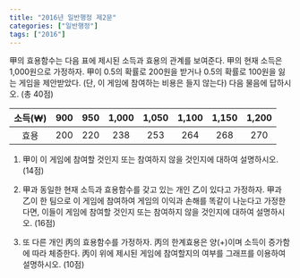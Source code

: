 ```yaml
---
title: "2016년 일반행정 제2문"
categories: ["일반행정"]
tags: ["2016"]
---
```


甲의 효용함수는 다음 표에 제시된 소득과 효용의 관계를 보여준다. 甲의 현재 소득은 1,000원으로 가정하자. 甲이 0.5의 확률로 200원을 받거나 0.5의 확률로 100원을 잃는 게임을 제안받았다. (단, 이 게임에 참여하는 비용은 들지 않는다) 다음 물음에 답하시오. (총 40점)

| 소득(₩) | 900 | 950 | 1,000 | 1,050 | 1,100 | 1,150 | 1,200 |
|:--------:|:---:|:---:|:-----:|:-----:|:-----:|:-----:|:-----:|
|   효용   | 200 | 220 |  238  |  253  |  264  |  268  |  270  |

1) 甲이 이 게임에 참여할 것인지 또는 참여하지 않을 것인지에 대하여 설명하시오. (14점)

2) 甲과 동일한 현재 소득과 효용함수를 갖고 있는 개인 乙이 있다고 가정하자. 甲과 乙이 한 팀으로 이 게임에 참여하여 게임의 이익과 손해를 똑같이 나눈다고 가정한다면, 이들이 게임에 참여할 것인지 또는 참여하지 않을 것인지에 대하여 설명하시오. (16점)

3) 또 다른 개인 丙의 효용함수를 가정하자. 丙의 한계효용은 양(+)이며 소득이 증가함에 따라 체증한다. 丙이 위에 제시된 게임에 참여할지의 여부를 그래프를 이용하여 설명하시오. (10점)

